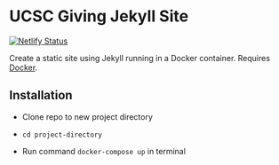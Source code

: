 # UCSC Giving Jekyll Site


[![Netlify Status](https://api.netlify.com/api/v1/badges/d61a9267-041a-441a-b73e-2a7a2ef5d586/deploy-status)](https://app.netlify.com/sites/ucsc-giving/deploys)

Create a static site using Jekyll running in a Docker container. Requires [Docker](https://www.docker.com/).

## Installation

- Clone repo to new project directory

- `cd project-directory`

- Run command `docker-compose up` in terminal

